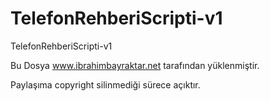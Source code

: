 TelefonRehberiScripti-v1
========================

TelefonRehberiScripti-v1

Bu Dosya
www.ibrahimbayraktar.net
tarafından yüklenmiştir.

Paylaşıma copyright silinmediği sürece açıktır.
